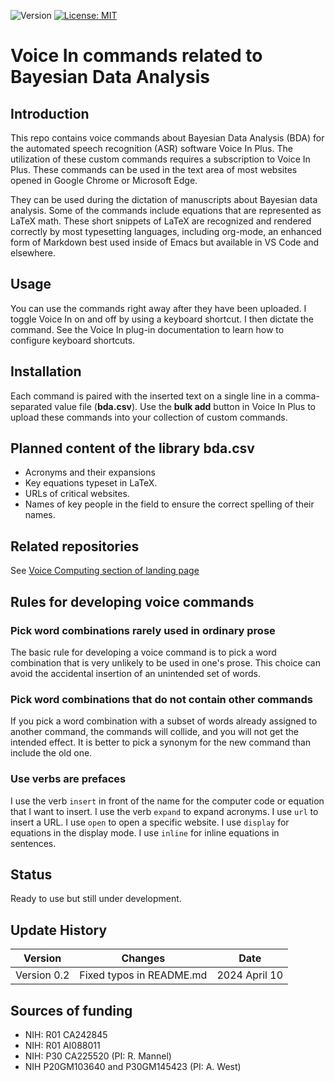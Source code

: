 ![Version](https://img.shields.io/static/v1?label=bayesian-data-analysis-voice-in&message=0.2&color=brightcolor)
[![License: MIT](https://img.shields.io/badge/License-MIT-blue.svg)](https://opensource.org/licenses/MIT)

# Voice In commands related to Bayesian Data Analysis

## Introduction
This repo contains voice commands about Bayesian Data Analysis (BDA) for the automated speech recognition (ASR) software Voice In Plus.
The utilization of these custom commands requires a subscription to Voice In Plus.
These commands can be used in the text area of most websites opened in Google Chrome or Microsoft Edge.

They can be used during the dictation of manuscripts about Bayesian data analysis.
Some of the commands include equations that are represented as LaTeX math.
These short snippets of LaTeX are recognized and rendered correctly by most typesetting languages, including org-mode, an enhanced form of Markdown best used inside of Emacs but available in VS Code and elsewhere.

## Usage
You can use the commands right away after they have been uploaded.
I toggle Voice In on and off by using a keyboard shortcut.
I then dictate the command.
See the Voice In plug-in documentation to learn how to configure keyboard shortcuts.

## Installation
Each command is paired with the inserted text on a single line in a comma-separated value file (**bda.csv**).
Use the **bulk add** button in Voice In Plus to upload these commands into your collection of custom commands.

## Planned content of the library bda.csv
- Acronyms and their expansions
- Key equations typeset in LaTeX.
- URLs of critical websites.
- Names of key people in the field to ensure the correct spelling of their names.

## Related repositories
See [Voice Computing section of landing page](https://github.com/MooersLab/MooersLab?tab=readme-ov-file#voice-computing)

## Rules for developing voice commands

### Pick word combinations rarely used in ordinary prose
The basic rule for developing a voice command is to pick a word combination that is very unlikely to be used in one's prose.
This choice can avoid the accidental insertion of an unintended set of words.

### Pick word combinations that do not contain other commands
If you pick a word combination with a subset of words already assigned to another command, the commands will collide, and you will not get the intended effect.
It is better to pick a synonym for the new command than include the old one.

### Use verbs are prefaces
I use the verb `insert` in front of the name for the computer code or equation that I want to insert.
I use the verb `expand` to expand acronyms.
I use `url` to insert a URL.
I use `open` to open a specific website.
I use `display` for equations in the display mode.
I use `inline` for inline equations in sentences.

## Status
Ready to use but still under development.

## Update History

|Version      | Changes                                         | Date            |
|:-----------:|:-----------------------------------------------:|:---------------:|
| Version 0.2 |  Fixed typos in README.md                       | 2024 April 10    |


## Sources of funding

- NIH: R01 CA242845
- NIH: R01 AI088011
- NIH: P30 CA225520 (PI: R. Mannel)
- NIH P20GM103640 and P30GM145423 (PI: A. West)
